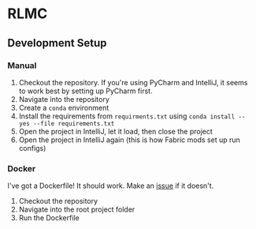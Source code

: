 # RLMC

## Development Setup
### Manual
1. Checkout the repository. If you're using PyCharm and IntelliJ, it seems to work best by setting up PyCharm first.
2. Navigate into the repository
3. Create a `conda` environment
4. Install the requirements from `requirments.txt` using `conda install --yes --file requirements.txt`
5. Open the project in IntelliJ, let it load, then close the project
6. Open the project in IntelliJ again (this is how Fabric mods set up run configs)

### Docker
I've got a Dockerfile! It should work. Make an [issue](https://github.com/skycatminepokie/rlmc/issues/new) if it doesn't.
1. Checkout the repository
2. Navigate into the root project folder
3. Run the Dockerfile